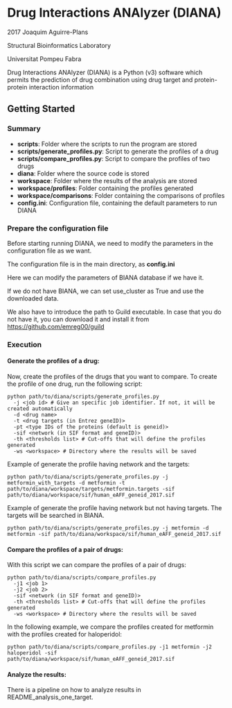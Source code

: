 # Drug Interactions ANAlyzer (DIANA)

2017 Joaquim Aguirre-Plans

Structural Bioinformatics Laboratory

Universitat Pompeu Fabra



Drug Interactions ANAlyzer (DIANA) is a Python (v3) software which permits the prediction of drug combination using drug target and protein-protein interaction information

## Getting Started

### Summary

* **scripts**: Folder where the scripts to run the program are stored 
* **scripts/generate_profiles.py**: Script to generate the profiles of a drug 
* **scripts/compare_profiles.py**: Script to compare the profiles of two drugs 
* **diana**: Folder where the source code is stored
* **workspace**: Folder where the results of the analysis are stored
* **workspace/profiles**: Folder containing the profiles generated
* **workspace/comparisons**: Folder containing the comparisons of profiles
* **config.ini**: Configuration file, containing the default parameters to run DIANA

### Prepare the configuration file

Before starting running DIANA, we need to modify the parameters in the configuration file as we want.

The configuration file is in the main directory, as **config.ini**

Here we can modify the parameters of BIANA database if we have it.

If we do not have BIANA, we can set use_cluster as True and use the downloaded data.

We also have to introduce the path to Guild executable. In case that you do not have it, you can download it and install it from https://github.com/emreg00/guild

### Execution

#### Generate the profiles of a drug:

Now, create the profiles of the drugs that you want to compare.
To create the profile of one drug, run the following script:

```
python path/to/diana/scripts/generate_profiles.py 
  -j <job id> # Give an specific job identifier. If not, it will be created automatically
  -d <drug name>
  -t <drug targets (in Entrez geneID)>
  -pt <type IDs of the proteins (default is geneid)>
  -sif <network (in SIF format and geneID)>
  -th <thresholds list> # Cut-offs that will define the profiles generated
  -ws <workspace> # Directory where the results will be saved
```

Example of generate the profile having network and the targets:

```
python path/to/diana/scripts/generate_profiles.py -j metformin_with_targets -d metformin -t path/to/diana/workspace/targets/metformin.targets -sif path/to/diana/workspace/sif/human_eAFF_geneid_2017.sif
```

Example of generate the profile having network but not having targets.
The targets will be searched in BIANA.

```
python path/to/diana/scripts/generate_profiles.py -j metformin -d metformin -sif path/to/diana/workspace/sif/human_eAFF_geneid_2017.sif
```


#### Compare the profiles of a pair of drugs:

With this script we can compare the profiles of a pair of drugs:

```
python path/to/diana/scripts/compare_profiles.py 
  -j1 <job 1>
  -j2 <job 2>
  -sif <network (in SIF format and geneID)>
  -th <thresholds list> # Cut-offs that will define the profiles generated
  -ws <workspace> # Directory where the results will be saved
```

In the following example, we compare the profiles created for metformin with the profiles created for haloperidol:

```
python path/to/diana/scripts/compare_profiles.py -j1 metformin -j2 haloperidol -sif path/to/diana/workspace/sif/human_eAFF_geneid_2017.sif
```

#### Analyze the results:

There is a pipeline on how to analyze results in README_analysis_one_target.


